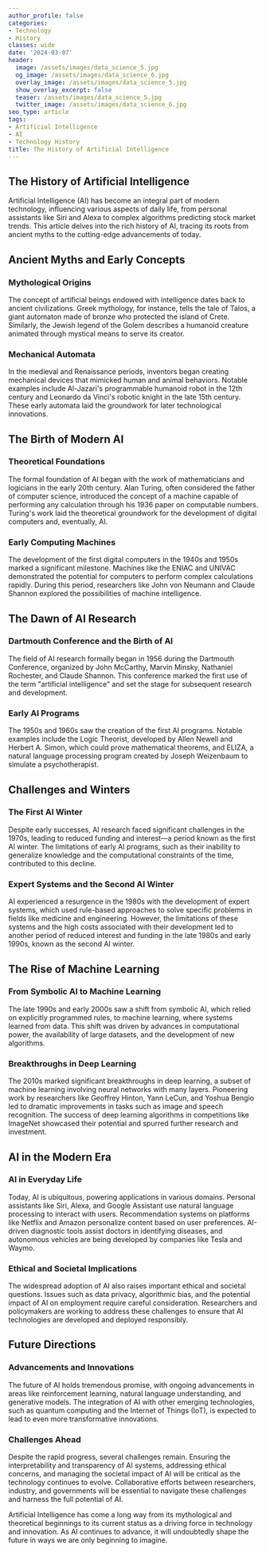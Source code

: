 ```yaml
---
author_profile: false
categories:
- Technology
- History
classes: wide
date: '2024-03-07'
header:
  image: /assets/images/data_science_5.jpg
  og_image: /assets/images/data_science_6.jpg
  overlay_image: /assets/images/data_science_5.jpg
  show_overlay_excerpt: false
  teaser: /assets/images/data_science_5.jpg
  twitter_image: /assets/images/data_science_6.jpg
seo_type: article
tags:
- Artificial Intelligence
- AI
- Technology History
title: The History of Artificial Intelligence
---
```


## The History of Artificial Intelligence

Artificial Intelligence (AI) has become an integral part of modern technology, influencing various aspects of daily life, from personal assistants like Siri and Alexa to complex algorithms predicting stock market trends. This article delves into the rich history of AI, tracing its roots from ancient myths to the cutting-edge advancements of today.

## Ancient Myths and Early Concepts

### Mythological Origins

The concept of artificial beings endowed with intelligence dates back to ancient civilizations. Greek mythology, for instance, tells the tale of Talos, a giant automaton made of bronze who protected the island of Crete. Similarly, the Jewish legend of the Golem describes a humanoid creature animated through mystical means to serve its creator.

### Mechanical Automata

In the medieval and Renaissance periods, inventors began creating mechanical devices that mimicked human and animal behaviors. Notable examples include Al-Jazari's programmable humanoid robot in the 12th century and Leonardo da Vinci's robotic knight in the late 15th century. These early automata laid the groundwork for later technological innovations.

## The Birth of Modern AI

### Theoretical Foundations

The formal foundation of AI began with the work of mathematicians and logicians in the early 20th century. Alan Turing, often considered the father of computer science, introduced the concept of a machine capable of performing any calculation through his 1936 paper on computable numbers. Turing's work laid the theoretical groundwork for the development of digital computers and, eventually, AI.

### Early Computing Machines

The development of the first digital computers in the 1940s and 1950s marked a significant milestone. Machines like the ENIAC and UNIVAC demonstrated the potential for computers to perform complex calculations rapidly. During this period, researchers like John von Neumann and Claude Shannon explored the possibilities of machine intelligence.

## The Dawn of AI Research

### Dartmouth Conference and the Birth of AI

The field of AI research formally began in 1956 during the Dartmouth Conference, organized by John McCarthy, Marvin Minsky, Nathaniel Rochester, and Claude Shannon. This conference marked the first use of the term "artificial intelligence" and set the stage for subsequent research and development.

### Early AI Programs

The 1950s and 1960s saw the creation of the first AI programs. Notable examples include the Logic Theorist, developed by Allen Newell and Herbert A. Simon, which could prove mathematical theorems, and ELIZA, a natural language processing program created by Joseph Weizenbaum to simulate a psychotherapist.

## Challenges and Winters

### The First AI Winter

Despite early successes, AI research faced significant challenges in the 1970s, leading to reduced funding and interest—a period known as the first AI winter. The limitations of early AI programs, such as their inability to generalize knowledge and the computational constraints of the time, contributed to this decline.

### Expert Systems and the Second AI Winter

AI experienced a resurgence in the 1980s with the development of expert systems, which used rule-based approaches to solve specific problems in fields like medicine and engineering. However, the limitations of these systems and the high costs associated with their development led to another period of reduced interest and funding in the late 1980s and early 1990s, known as the second AI winter.

## The Rise of Machine Learning

### From Symbolic AI to Machine Learning

The late 1990s and early 2000s saw a shift from symbolic AI, which relied on explicitly programmed rules, to machine learning, where systems learned from data. This shift was driven by advances in computational power, the availability of large datasets, and the development of new algorithms.

### Breakthroughs in Deep Learning

The 2010s marked significant breakthroughs in deep learning, a subset of machine learning involving neural networks with many layers. Pioneering work by researchers like Geoffrey Hinton, Yann LeCun, and Yoshua Bengio led to dramatic improvements in tasks such as image and speech recognition. The success of deep learning algorithms in competitions like ImageNet showcased their potential and spurred further research and investment.

## AI in the Modern Era

### AI in Everyday Life

Today, AI is ubiquitous, powering applications in various domains. Personal assistants like Siri, Alexa, and Google Assistant use natural language processing to interact with users. Recommendation systems on platforms like Netflix and Amazon personalize content based on user preferences. AI-driven diagnostic tools assist doctors in identifying diseases, and autonomous vehicles are being developed by companies like Tesla and Waymo.

### Ethical and Societal Implications

The widespread adoption of AI also raises important ethical and societal questions. Issues such as data privacy, algorithmic bias, and the potential impact of AI on employment require careful consideration. Researchers and policymakers are working to address these challenges to ensure that AI technologies are developed and deployed responsibly.

## Future Directions

### Advancements and Innovations

The future of AI holds tremendous promise, with ongoing advancements in areas like reinforcement learning, natural language understanding, and generative models. The integration of AI with other emerging technologies, such as quantum computing and the Internet of Things (IoT), is expected to lead to even more transformative innovations.

### Challenges Ahead

Despite the rapid progress, several challenges remain. Ensuring the interpretability and transparency of AI systems, addressing ethical concerns, and managing the societal impact of AI will be critical as the technology continues to evolve. Collaborative efforts between researchers, industry, and governments will be essential to navigate these challenges and harness the full potential of AI.

Artificial Intelligence has come a long way from its mythological and theoretical beginnings to its current status as a driving force in technology and innovation. As AI continues to advance, it will undoubtedly shape the future in ways we are only beginning to imagine.
